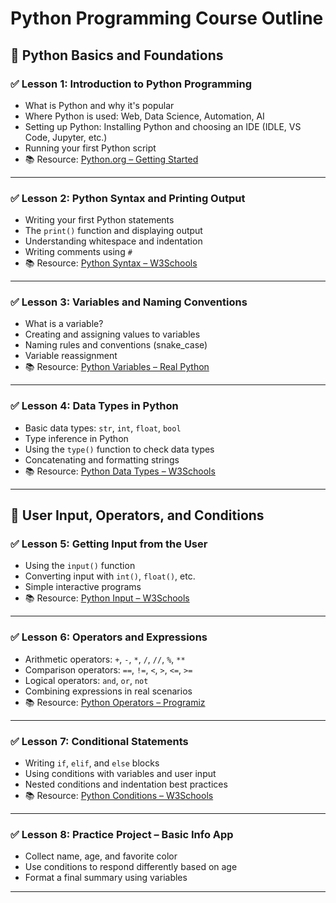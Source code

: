 #  Python Programming Course Outline

## 📅 Python Basics and Foundations

### ✅ Lesson 1: Introduction to Python Programming
- What is Python and why it's popular  
- Where Python is used: Web, Data Science, Automation, AI  
- Setting up Python: Installing Python and choosing an IDE (IDLE, VS Code, Jupyter, etc.)  
- Running your first Python script  
- 📚 Resource: [Python.org – Getting Started](https://www.python.org/about/gettingstarted/)

---

### ✅ Lesson 2: Python Syntax and Printing Output
- Writing your first Python statements  
- The `print()` function and displaying output  
- Understanding whitespace and indentation  
- Writing comments using `#`  
- 📚 Resource: [Python Syntax – W3Schools](https://www.w3schools.com/python/python_syntax.asp)

---

### ✅ Lesson 3: Variables and Naming Conventions
- What is a variable?  
- Creating and assigning values to variables  
- Naming rules and conventions (snake_case)  
- Variable reassignment  
- 📚 Resource: [Python Variables – Real Python](https://realpython.com/python-variables/)

---

### ✅ Lesson 4: Data Types in Python
- Basic data types: `str`, `int`, `float`, `bool`  
- Type inference in Python  
- Using the `type()` function to check data types  
- Concatenating and formatting strings  
- 📚 Resource: [Python Data Types – W3Schools](https://www.w3schools.com/python/python_datatypes.asp)

---

## 📅 User Input, Operators, and Conditions

### ✅ Lesson 5: Getting Input from the User
- Using the `input()` function  
- Converting input with `int()`, `float()`, etc.  
- Simple interactive programs  
- 📚 Resource: [Python Input – W3Schools](https://www.w3schools.com/python/python_user_input.asp)

---

### ✅ Lesson 6: Operators and Expressions
- Arithmetic operators: `+`, `-`, `*`, `/`, `//`, `%`, `**`  
- Comparison operators: `==`, `!=`, `<`, `>`, `<=`, `>=`  
- Logical operators: `and`, `or`, `not`  
- Combining expressions in real scenarios  
- 📚 Resource: [Python Operators – Programiz](https://www.programiz.com/python-programming/operators)

---

### ✅ Lesson 7: Conditional Statements
- Writing `if`, `elif`, and `else` blocks  
- Using conditions with variables and user input  
- Nested conditions and indentation best practices  
- 📚 Resource: [Python Conditions – W3Schools](https://www.w3schools.com/python/python_conditions.asp)

---

### ✅ Lesson 8: Practice Project – Basic Info App
- Collect name, age, and favorite color  
- Use conditions to respond differently based on age  
- Format a final summary using variables  

---

